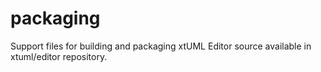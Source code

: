 packaging
=========

Support files for building and packaging xtUML Editor source available in xtuml/editor repository.
